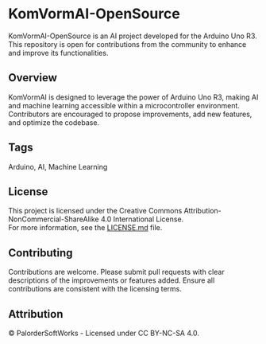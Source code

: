 # KomVormAI-OpenSource

KomVormAI-OpenSource is an AI project developed for the Arduino Uno R3. This repository is open for contributions from the community to enhance and improve its functionalities.  

## Overview

KomVormAI is designed to leverage the power of Arduino Uno R3, making AI and machine learning accessible within a microcontroller environment. Contributors are encouraged to propose improvements, add new features, and optimize the codebase.  

## Tags  
Arduino, AI, Machine Learning  

## License

This project is licensed under the Creative Commons Attribution-NonCommercial-ShareAlike 4.0 International License.  
For more information, see the [LICENSE.md](./LICENSE.md) file.  

## Contributing

Contributions are welcome. Please submit pull requests with clear descriptions of the improvements or features added. Ensure all contributions are consistent with the licensing terms.  

## Attribution

© PalorderSoftWorks - Licensed under CC BY-NC-SA 4.0.  

